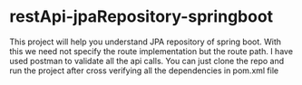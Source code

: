 # restApi-jpaRepository-springboot
This project will help you understand JPA repository of spring boot. With this we need not specify the route implementation but the route path. I have used postman to validate all the api calls. You can just clone the repo and run the project after cross verifying all the dependencies in pom.xml file
